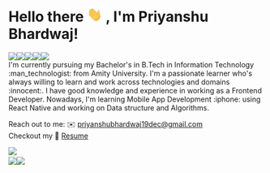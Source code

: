 # Hello there <img src="https://github.com/ABSphreak/ABSphreak/blob/master/gifs/Hi.gif" width="30px"> , I'm Priyanshu Bhardwaj!

<div>
  
<div style="display:flex;">
  <img src="https://img.shields.io/badge/Gmail-D14836?style=for-the-badge&logo=gmail&logoColor=white" />
<img src="https://img.shields.io/badge/LinkedIn-0077B5?style=for-the-badge&logo=linkedin&logoColor=white" />
  <img src="https://img.shields.io/badge/GitHub-100000?style=for-the-badge&logo=github&logoColor=white"/>
  <img src="https://img.shields.io/badge/GitLab-330F63?style=for-the-badge&logo=gitlab&logoColor=white" />
  <img src="https://img.shields.io/badge/Twitter-1DA1F2?style=for-the-badge&logo=twitter&logoColor=white"/>
</div>

<div>
  I'm currently pursuing my Bachelor's in B.Tech in Information Technology :man_technologist: from Amity University. I'm a passionate learner who's always willing to learn and work across technologies and domains :innocent:. I have good knowledge and experience in working as a Frontend Developer. Nowadays, I'm learning Mobile App Development :iphone: using React Native and working on Data structure and Algorithms.
  
  Reach out to me: :envelope: priyanshubhardwaj19dec@gmail.com
  <br/>
  Checkout my :page_facing_up: <a href="https://drive.google.com/file/d/1neuPBePSu7FVteGkZ1kIWYy-_Y9aeZdn/view?usp=share_link" target="_blank">Resume</a>
</div>


<img src="https://skillicons.dev/icons?i=react,ts,redux,nestjs,js,git,vscode,tailwind,nodejs,netlify,mysql,mongodb,materialui,jest,html,heroku,express,css,firebase,github" />



<div style="display:flex;">
  <img src="https://github-readme-stats-sigma-five.vercel.app/api?username=priyanshu1912&show_icons=true&theme=gotham"/>
  <img src="https://github-readme-stats.vercel.app/api/top-langs/?username=priyanshu1912&theme=gotham&layout=compact" />
  </div>

  </div>
